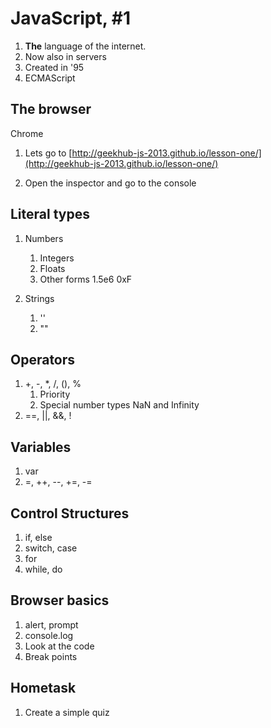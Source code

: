 # JavaScript, #1

1. **The** language of the internet.
1. Now also in servers
1. Created in '95
1. ECMAScript

## The browser

Chrome

1. Lets go to [http://geekhub-js-2013.github.io/lesson-one/](http://geekhub-js-2013.github.io/lesson-one/)

1. Open the inspector and go to the console

## Literal types

1. Numbers
	1. Integers
	1. Floats
	1. Other forms 1.5e6 0xF

1. Strings
	1. ''
	1. ""
	
## Operators

1. +, -, *, /, (), %
	1. Priority
	1. Special number types NaN and Infinity
1. ==, ||, &&, !

## Variables

1. var
1. =, ++, --, +=, -=

## Control Structures

1. if, else
1. switch, case
1. for
1. while, do

## Browser basics

1. alert, prompt
1. console.log
1. Look at the code
1. Break points

## Hometask

1. Create a simple quiz